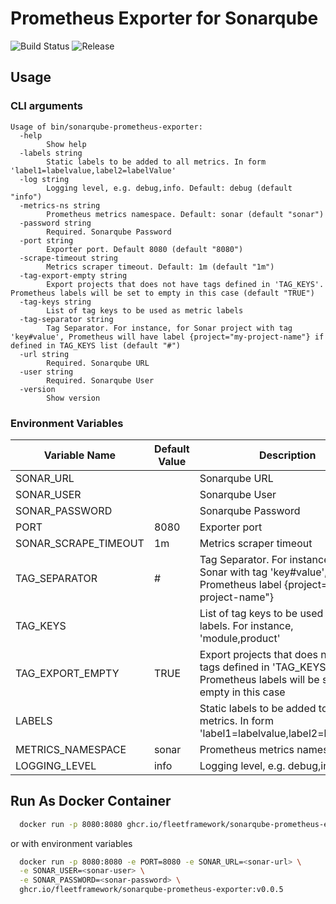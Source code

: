 # Prometheus Exporter for Sonarqube

![Build Status](https://github.com/fleetframework/sonarqube-prometheus-exporter/actions/workflows/build.yml/badge.svg)
![Release](https://img.shields.io/github/v/release/fleetframework/sonarqube-prometheus-exporter)

## Usage

### CLI arguments

```
Usage of bin/sonarqube-prometheus-exporter:
  -help
        Show help
  -labels string
        Static labels to be added to all metrics. In form 'label1=labelvalue,label2=labelValue'
  -log string
        Logging level, e.g. debug,info. Default: debug (default "info")
  -metrics-ns string
        Prometheus metrics namespace. Default: sonar (default "sonar")
  -password string
        Required. Sonarqube Password
  -port string
        Exporter port. Default 8080 (default "8080")
  -scrape-timeout string
        Metrics scraper timeout. Default: 1m (default "1m")
  -tag-export-empty string
        Export projects that does not have tags defined in 'TAG_KEYS'. Prometheus labels will be set to empty in this case (default "TRUE")
  -tag-keys string
        List of tag keys to be used as metric labels
  -tag-separator string
        Tag Separator. For instance, for Sonar project with tag 'key#value', Prometheus will have label {project="my-project-name"} if defined in TAG_KEYS list (default "#")
  -url string
        Required. Sonarqube URL
  -user string
        Required. Sonarqube User
  -version
        Show version
```

### Environment Variables
| Variable Name        | Default Value | Description                                                                                                        |
|----------------------|---------------|--------------------------------------------------------------------------------------------------------------------|
| SONAR_URL            |               | Sonarqube URL                                                                                                      |
| SONAR_USER           |               | Sonarqube User                                                                                                     |
| SONAR_PASSWORD       |               | Sonarqube Password                                                                                                 |
| PORT                 | 8080          | Exporter port                                                                                                      |
| SONAR_SCRAPE_TIMEOUT | 1m            | Metrics scraper timeout                                                                                            |
| TAG_SEPARATOR        | #             | Tag Separator. For instance, for Sonar with tag 'key#value', Prometheus label {project="my-project-name"}          |
| TAG_KEYS             |               | List of tag keys to be used as metric labels. For instance, 'module,product'                                       |
| TAG_EXPORT_EMPTY     | TRUE          | Export projects that does not have tags defined in 'TAG_KEYS'. Prometheus labels will be set to empty in this case |
| LABELS               |               | Static labels to be added to all metrics. In form 'label1=labelvalue,label2=labelValue'                            |
| METRICS_NAMESPACE    | sonar         | Prometheus metrics namespace                                                                                       |
| LOGGING_LEVEL        | info          | Logging level, e.g. debug,info                                                                                     |

## Run As Docker Container

```sh
  docker run -p 8080:8080 ghcr.io/fleetframework/sonarqube-prometheus-exporter:v0.0.5 -port 8080 -url <sonar-url> -user <sonar-user> -password <sonar-password>
```

or with environment variables

```sh
  docker run -p 8080:8080 -e PORT=8080 -e SONAR_URL=<sonar-url> \
  -e SONAR_USER=<sonar-user> \
  -e SONAR_PASSWORD=<sonar-password> \
  ghcr.io/fleetframework/sonarqube-prometheus-exporter:v0.0.5
```
